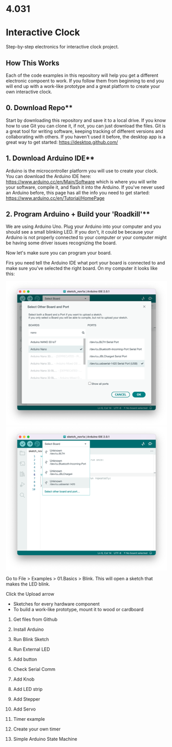 # 4.031

# Interactive Clock

Step-by-step electronics for interactive clock project.

## How This Works

Each of the code examples in this repository will help you get a different electronic compoent to work. If you follow them from beginning to end you will end up with a work-like prototype and a great platform to create your own interactive clock.

## 0. Download Repo\*\*

Start by downloading this repository and save it to a local drive. If you know how to use Git you can clone it, if not, you can just download the files. Git is a great tool for writing software, keeping tracking of different versions and collaborating with others. If you haven't used it before, the desktop app is a great way to get started: https://desktop.github.com/

## 1. Download Arduino IDE\*\*

Arduino is the microcontroller platform you will use to create your clock. You can download the Arduino IDE here: https://www.arduino.cc/en/Main/Software which is where you will write your software, compile it, and flash it into the Arduino. If you've never used an Arduino before, this page has all the info you need to get started: https://www.arduino.cc/en/Tutorial/HomePage

## 2. Program Arduino + Build your 'Roadkill'\*\*

We are using Arduino Uno. Plug your Arduino into your computer and you should see a small blinking LED. If you don't, it could be because your Arduino is not properly connected to your computer or your computer might be having some driver issues recognizing the board.

Now let's make sure you can program your board.

Firs you need tell the Arduino IDE what port your board is connected to and make sure you've selected the right board. On my computer it looks like this:

![port](https://github.com/marcelocoelho/4.031/blob/main/images/board.png)
![board](https://github.com/marcelocoelho/4.031/blob/main/images/port.png)

Go to File > Examples > 01.Basics > Blink. This will open a sketch that makes the LED blink.

Click the Upload arrow

- Sketches for every hardware component
- To build a work-like prototype, mount it to wood or cardboard

1. Get files from Github
2. Install Arduino
3. Run Blink Sketch
4. Run External LED
5. Add button
6. Check Serial Comm
7. Add Knob
8. Add LED strip
9. Add Stepper
10. Add Servo

11. Timer example
12. Create your own timer

13. Simple Arduino State Machine
